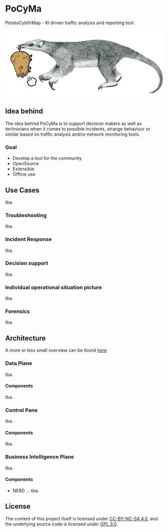 # PoCyMa
PotatoCyb0rMap - KI driven traffic analysis and reporting tool.

![alt text](https://github.com/localos/PoCyMa/blob/master/pocyma_logo.png "Logo PoCyMa")

## Idea behind
The idea behind PoCyMa is to support decision makers as well as technicians when it comes to possible incidents, strange behaviour or similar based on traffic analysis and/or network monitoring tools.  

### Goal
* Develop a tool for the community
* OpenSource
* Extensible
* Offline use

## Use Cases
tba.

### Troubleshooting
tba.

### Incident Response
tba.

### Decision support
tba.

### Individual operational situation picture
tba.

### Forensics
tba.

## Architecture
A more or less small overview can be found [here](https://github.com/localos/PoCyMa/blob/master/architecture/pocyma_full.pdf)

### Data Plane
tba.

#### Components
tba.

### Control Pane
tba.

#### Components
tba.

### Business Intelligence Plane
tba.

#### Components
* NERD ... tba.

## License
The content of this project itself is licensed under [CC-BY-NC-SA 4.0](https://creativecommons.org/licenses/by-nc-sa/4.0/), and the underlying source code is licensed under [GPL 3.0](https://www.gnu.org/licenses/gpl-3.0.en.html).

